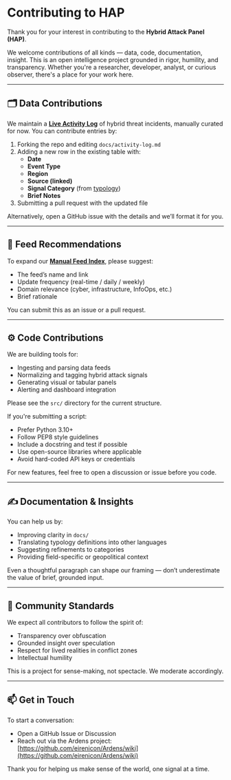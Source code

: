 # Contributing to HAP

Thank you for your interest in contributing to the **Hybrid Attack Panel (HAP)**.

We welcome contributions of all kinds — data, code, documentation, insight. This is an open intelligence project grounded in rigor, humility, and transparency. Whether you're a researcher, developer, analyst, or curious observer, there's a place for your work here.

---

## 🗂 Data Contributions

We maintain a **[Live Activity Log](docs/activity-log.md)** of hybrid threat incidents, manually curated for now. You can contribute entries by:

1. Forking the repo and editing `docs/activity-log.md`  
2. Adding a new row in the existing table with:
    - **Date**
    - **Event Type**
    - **Region**
    - **Source (linked)**
    - **Signal Category** (from [typology](docs/typology.md))
    - **Brief Notes**
3. Submitting a pull request with the updated file

Alternatively, open a GitHub issue with the details and we’ll format it for you.

---

## 📡 Feed Recommendations

To expand our **[Manual Feed Index](docs/feed-index.md)**, please suggest:

- The feed’s name and link
- Update frequency (real-time / daily / weekly)
- Domain relevance (cyber, infrastructure, InfoOps, etc.)
- Brief rationale

You can submit this as an issue or a pull request.

---

## ⚙️ Code Contributions

We are building tools for:

- Ingesting and parsing data feeds
- Normalizing and tagging hybrid attack signals
- Generating visual or tabular panels
- Alerting and dashboard integration

Please see the `src/` directory for the current structure.

If you're submitting a script:
- Prefer Python 3.10+
- Follow PEP8 style guidelines
- Include a docstring and test if possible
- Use open-source libraries where applicable
- Avoid hard-coded API keys or credentials

For new features, feel free to open a discussion or issue before you code.

---

## ✍️ Documentation & Insights

You can help us by:

- Improving clarity in `docs/`
- Translating typology definitions into other languages
- Suggesting refinements to categories
- Providing field-specific or geopolitical context

Even a thoughtful paragraph can shape our framing — don’t underestimate the value of brief, grounded input.

---

## 🧭 Community Standards

We expect all contributors to follow the spirit of:

- Transparency over obfuscation  
- Grounded insight over speculation  
- Respect for lived realities in conflict zones  
- Intellectual humility

This is a project for sense-making, not spectacle. We moderate accordingly.

---

## 📫 Get in Touch

To start a conversation:
- Open a GitHub Issue or Discussion
- Reach out via the Ardens project: [https://github.com/eirenicon/Ardens/wiki](https://github.com/eirenicon/Ardens/wiki)

Thank you for helping us make sense of the world, one signal at a time.
